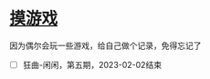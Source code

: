 # [摸游戏](https://github.com/noteMay/noteMay.github.io/issues/10)

因为偶尔会玩一些游戏，给自己做个记录，免得忘记了
- [ ] 狂曲-闲闲，第五期，2023-02-02结束